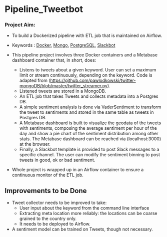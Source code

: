 # Pipeline_Tweetbot

### Project Aim:
- To build a Dockerized pipeline with ETL job that is maintained on Airflow.
- Keywords : [Docker](https://www.docker.com/), [Mongo](https://www.mongodb.com/), [PostgreSQL](https://www.postgresql.org/), [Slackbot](https://slack.com/intl/en-de/help/articles/202026038-An-introduction-to-Slackbot)

- This pipeline project involves three Docker containers and a Metabase dashboard container that, in short, does:
  - Listens to tweets about a given keyword. User can set a maximum limit or stream continuously, depending on the keyword. Code is adapted from (https://github.com/pawlodkowski/twitter-mongoDB/blob/master/twitter_streamer.py).
  - Listened tweets are stored in a MongoDB.
  - An ETL job that takes Tweets and collects metadata into a Postgres DB.
  - A simple sentiment analysis is done via VaderSentiment to transform the tweet to sentiments and stored in the same table as tweets in Postgres DB.
  - A Metabase dashboard is built to visualize the geodata of the tweets with sentiments, composing the average sentiment per hour of the day and show a pie chart of the sentiment distribution among other stats. The Metabase dashboard can be reached via (localhost:3000) at the browser.
  - Finally, a Slackbot template is provided to post Slack messages to a specific channel. The user can modify the sentiment binning to post tweets in good, ok or bad sentiment.
- Whole project is wrapped up in an Airflow container to ensure a continuous monitor of the ETL job.

## Improvements to be Done
- Tweet collector needs to be improved to take:
  - User input about the keyword from the command line interface
  - Extracting meta location more reliably: the locations can be coarse grained to the country only.
  - It needs to be deployed to Airflow.
- A sentiment model can be trained on Tweets, though not necessary.
